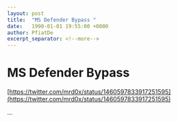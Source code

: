```yaml
---
layout: post
title:  "MS Defender Bypass "
date:   1990-01-01 19:55:00 +0000
author: PfiatDe
excerpt_separator: <!--more-->
---
```


# MS Defender Bypass 
[https://twitter.com/mrd0x/status/1460597833917251595](https://twitter.com/mrd0x/status/1460597833917251595)

...
<!--more-->
